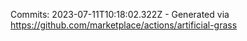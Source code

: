 Commits: 2023-07-11T10:18:02.322Z - Generated via https://github.com/marketplace/actions/artificial-grass
<br>
